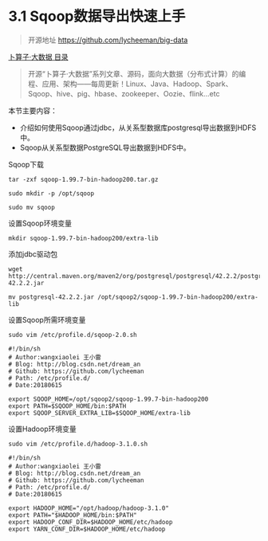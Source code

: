 # 3.1 Sqoop数据导出快速上手


>开源地址 https://github.com/lycheeman/big-data

[卜算子·大数据 目录](./../../README.md)

>开源“卜算子·大数据”系列文章、源码，面向大数据（分布式计算）的编程、应用、架构——每周更新！Linux、Java、Hadoop、Spark、Sqoop、hive、pig、hbase、zookeeper、Oozie、flink...etc

本节主要内容：
- 介绍如何使用Sqoop通过jdbc，从关系型数据库postgresql导出数据到HDFS中。
- Sqoop从关系型数据PostgreSQL导出数据到HDFS中。

Sqoop下载

```
tar -zxf sqoop-1.99.7-bin-hadoop200.tar.gz
```
```
sudo mkdir -p /opt/sqoop
```
```
sudo mv sqoop
```


设置Sqoop环境变量


```
mkdir sqoop-1.99.7-bin-hadoop200/extra-lib
```
添加jdbc驱动包
```
wget http://central.maven.org/maven2/org/postgresql/postgresql/42.2.2/postgresql-42.2.2.jar

mv postgresql-42.2.2.jar /opt/sqoop2/sqoop-1.99.7-bin-hadoop200/extra-lib
```

设置Sqoop所需环境变量
```
sudo vim /etc/profile.d/sqoop-2.0.sh
```

```
#!/bin/sh
# Author:wangxiaolei 王小雷
# Blog: http://blog.csdn.net/dream_an
# Github: https://github.com/lycheeman
# Path: /etc/profile.d/
# Date:20180615

export SQOOP_HOME=/opt/sqoop2/sqoop-1.99.7-bin-hadoop200
export PATH=$SQOOP_HOME/bin:$PATH
export SQOOP_SERVER_EXTRA_LIB=$SQOOP_HOME/extra-lib
```

设置Hadoop环境变量

```
sudo vim /etc/profile.d/hadoop-3.1.0.sh
```

```
#!/bin/sh
# Author:wangxiaolei 王小雷
# Blog: http://blog.csdn.net/dream_an
# Github: https://github.com/lycheeman
# Path: /etc/profile.d/
# Date:20180615

export HADOOP_HOME="/opt/hadoop/hadoop-3.1.0"
export PATH="$HADOOP_HOME/bin:$PATH"
export HADOOP_CONF_DIR=$HADOOP_HOME/etc/hadoop
export YARN_CONF_DIR=$HADOOP_HOME/etc/hadoop
```
